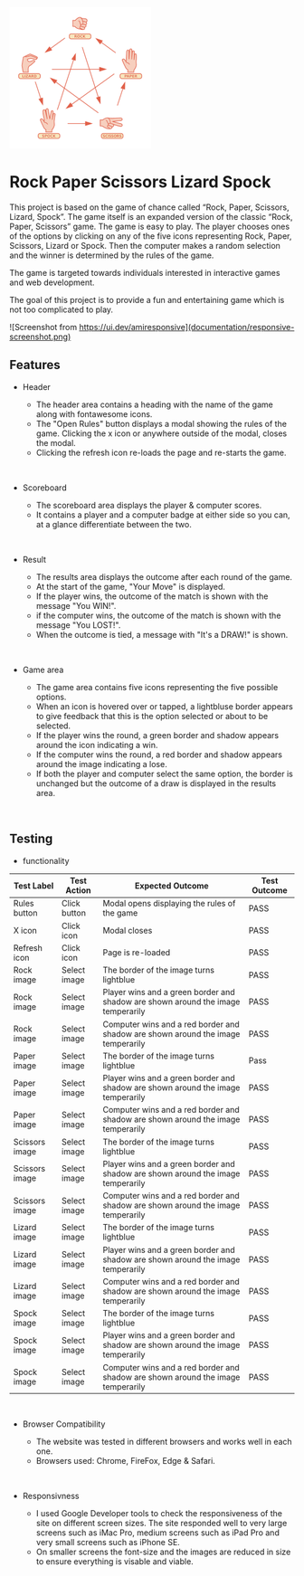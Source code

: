 ![rock-paper-scissors-lizard-spock](documentation/rock-paper-scissors-lizard-spock-logo-small.png)

# Rock Paper Scissors Lizard Spock

This project is based on the game of chance called “Rock, Paper, Scissors, Lizard, Spock”. The game itself is an expanded version of the classic “Rock, Paper, Scissors” game. The game is easy to play. The player chooses ones of the options by clicking on any of the five icons representing Rock, Paper, Scissors, Lizard or Spock. Then the computer makes a random selection and the winner is determined by the rules of the game.

The game is targeted towards individuals interested in interactive games and web development.

The goal of this project is to provide a fun and entertaining game which is not too complicated to play.

![Screenshot from https://ui.dev/amiresponsive](documentation/responsive-screenshot.png)

## Features

- Header

   - The header area contains a heading with the name of the game along with fontawesome icons.
   - The "Open Rules" button displays a modal showing the rules of the game. Clicking the x icon or anywhere outside of the modal, closes the modal.
   - Clicking the refresh icon re-loads the page and re-starts the game.

<br>

- Scoreboard

   - The scoreboard area displays the player & computer scores.
   - It contains a player and a computer badge at either side so you can, at a glance differentiate between the two.

<br>

- Result

   - The results area displays the outcome after each round of the game.
   - At the start of the game, "Your Move" is displayed.
   - If the player wins, the outcome of the match is shown with the message "You WIN!".
   - if the computer wins, the outcome of the match is shown with the message "You LOST!".
   - When the outcome is tied, a message with "It's a DRAW!" is shown.

<br>

- Game area

   - The game area contains five icons representing the five possible options.
   - When an icon is hovered over or tapped, a lightbluse border appears to give feedback that this is the option selected or about to be selected.
   - If the player wins the round, a green border and shadow appears around the icon indicating a win.
   - If the computer wins the round, a red border and shadow appears around the image indicating a lose.
   - If both the player and computer select the same option, the border is unchanged but the outcome of a draw is displayed in the results area.

<br>

## Testing

- functionality

| Test Label       | Test Action    | Expected Outcome                                                                   | Test Outcome |
|------------------|----------------|------------------------------------------------------------------------------------|--------------|
| Rules   button   | Click   button | Modal   opens displaying the rules of the game                                     | PASS         |
| X icon           | Click icon     | Modal closes                                                                       | PASS         |
| Refresh   icon   | Click   icon   | Page   is re-loaded                                                                | PASS         |
| Rock image       | Select image   | The border of the image turns lightblue                                            | PASS         |
| Rock   image     | Select   image | Player   wins and a green border and shadow are shown around the image temperarily | PASS         |
| Rock image       | Select image   | Computer wins and a red border and shadow   are shown around the image temperarily | PASS         |
| Paper   image    | Select   image | The   border of the image turns lightblue                                          | Pass         |
| Paper image      | Select image   | Player wins and a green border and shadow   are shown around the image temperarily | PASS         |
| Paper   image    | Select   image | Computer   wins and a red border and shadow are shown around the image temperarily | PASS         |
| Scissors image   | Select image   | The border of the image turns lightblue                                            | PASS         |
| Scissors   image | Select   image | Player   wins and a green border and shadow are shown around the image temperarily | PASS         |
| Scissors image   | Select image   | Computer wins and a red border and shadow   are shown around the image temperarily | PASS         |
| Lizard   image   | Select   image | The   border of the image turns lightblue                                          | PASS         |
| Lizard image     | Select image   | Player wins and a green border and shadow   are shown around the image temperarily | PASS         |
| Lizard   image   | Select   image | Computer   wins and a red border and shadow are shown around the image temperarily | PASS         |
| Spock image      | Select image   | The border of the image turns lightblue                                            | PASS         |
| Spock   image    | Select   image | Player   wins and a green border and shadow are shown around the image temperarily | PASS         |
| Spock image      | Select image   | Computer wins and a red   border and shadow are shown around the image temperarily | PASS         |

<br>

- Browser Compatibility

   - The website was tested in different browsers and works well in each one.
   - Browsers used: Chrome, FireFox, Edge & Safari.

<br>

- Responsivness

   - I used Google Developer tools to check the responsiveness of the site on different screen sizes. The site responded well to very large screens such as iMac Pro, medium screens such as iPad Pro and very small screens such as iPhone SE.
   - On smaller screens the font-size and the images are reduced in size to ensure everything is visable and viable.